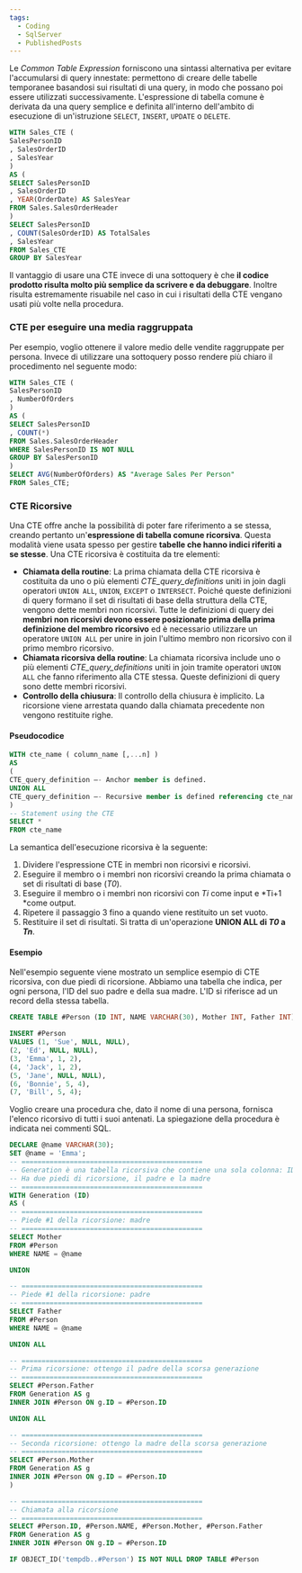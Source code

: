 ```yaml
---
tags:
  - Coding
  - SqlServer
  - PublishedPosts
---
```

Le *Common Table Expression* forniscono una sintassi alternativa per evitare l'accumularsi di query innestate: permettono di creare delle tabelle temporanee basandosi sui risultati di una query, in modo che possano poi essere utilizzati successivamente.
L'espressione di tabella comune è derivata da una query semplice e definita all'interno dell'ambito di esecuzione di un'istruzione `SELECT`, `INSERT`, `UPDATE` o `DELETE`.
```sql
WITH Sales_CTE (
SalesPersonID
, SalesOrderID
, SalesYear
)
AS (
SELECT SalesPersonID
, SalesOrderID
, YEAR(OrderDate) AS SalesYear
FROM Sales.SalesOrderHeader
)
SELECT SalesPersonID
, COUNT(SalesOrderID) AS TotalSales
, SalesYear
FROM Sales_CTE
GROUP BY SalesYear

```

Il vantaggio di usare una CTE invece di una sottoquery è che **il codice prodotto risulta molto più semplice da scrivere e da debuggare**. Inoltre risulta estremamente risuabile nel caso in cui i risultati della CTE vengano usati più volte nella procedura.

### CTE per eseguire una media raggruppata
Per esempio, voglio ottenere il valore medio delle vendite raggruppate per persona. Invece di utilizzare una sottoquery posso rendere più chiaro il procedimento nel seguente modo:
```sql
WITH Sales_CTE (
SalesPersonID
, NumberOfOrders
)
AS (
SELECT SalesPersonID
, COUNT(*)
FROM Sales.SalesOrderHeader
WHERE SalesPersonID IS NOT NULL
GROUP BY SalesPersonID
)
SELECT AVG(NumberOfOrders) AS "Average Sales Per Person"
FROM Sales_CTE;
```


### CTE Ricorsive
Una CTE offre anche la possibilità di poter fare riferimento a se stessa, creando pertanto un'**espressione di tabella comune ricorsiva**.
Questa modalità viene usata spesso per gestire **tabelle che hanno indici riferiti a se stesse**.
Una CTE ricorsiva è costituita da tre elementi:
- **Chiamata della routine**: La prima chiamata della CTE ricorsiva è costituita da uno o più elementi *CTE_query_definitions* uniti in join dagli operatori `UNION ALL`, `UNION`, `EXCEPT` o `INTERSECT`. Poiché queste definizioni di query formano il set di risultati di base della struttura della CTE, vengono dette membri non ricorsivi. Tutte le definizioni di query dei **membri non ricorsivi devono essere posizionate prima della prima definizione del membro ricorsivo** ed è necessario utilizzare un operatore `UNION ALL` per unire in join l'ultimo membro non ricorsivo con il primo membro ricorsivo.
- **Chiamata ricorsiva della routine**: La chiamata ricorsiva include uno o più elementi *CTE_query_definitions* uniti in join tramite operatori `UNION ALL` che fanno riferimento alla CTE stessa. Queste definizioni di query sono dette membri ricorsivi.
- **Controllo della chiusura**: Il controllo della chiusura è implicito. La ricorsione viene arrestata quando dalla chiamata precedente non vengono restituite righe.

#### Pseudocodice
```sql
WITH cte_name ( column_name [,...n] )
AS
(
CTE_query_definition –- Anchor member is defined.
UNION ALL
CTE_query_definition –- Recursive member is defined referencing cte_name.
)
-- Statement using the CTE
SELECT *
FROM cte_name
```
La semantica dell'esecuzione ricorsiva è la seguente:
1. Dividere l'espressione CTE in membri non ricorsivi e ricorsivi.
2. Eseguire il membro o i membri non ricorsivi creando la prima chiamata o set di risultati di base (*T0*).
3. Eseguire il membro o i membri non ricorsivi con *Ti* come input e *Ti+1 *come output.
4. Ripetere il passaggio 3 fino a quando viene restituito un set vuoto.
5. Restituire il set di risultati. Si tratta di un'operazione **UNION ALL di *T0* a *Tn***.

#### Esempio
Nell'esempio seguente viene mostrato un semplice esempio di CTE ricorsiva, con due piedi di ricorsione.
Abbiamo una tabella che indica, per ogni persona, l'ID del suo padre e della sua madre. L'ID si riferisce ad un record della stessa tabella.
```sql
CREATE TABLE #Person (ID INT, NAME VARCHAR(30), Mother INT, Father INT);

INSERT #Person
VALUES (1, 'Sue', NULL, NULL),
(2, 'Ed', NULL, NULL),
(3, 'Emma', 1, 2),
(4, 'Jack', 1, 2),
(5, 'Jane', NULL, NULL),
(6, 'Bonnie', 5, 4),
(7, 'Bill', 5, 4);
```
Voglio creare una procedura che, dato il nome di una persona, fornisca l'elenco ricorsivo di tutti i suoi antenati. La spiegazione della procedura è indicata nei commenti SQL.
```sql
DECLARE @name VARCHAR(30);
SET @name = 'Emma';
-- =============================================
-- Generation è una tabella ricorsiva che contiene una sola colonna: ID
-- Ha due piedi di ricorsione, il padre e la madre
-- =============================================
WITH Generation (ID)
AS (
-- =============================================
-- Piede #1 della ricorsione: madre
-- =============================================
SELECT Mother
FROM #Person
WHERE NAME = @name

UNION

-- =============================================
-- Piede #1 della ricorsione: padre
-- =============================================
SELECT Father
FROM #Person
WHERE NAME = @name

UNION ALL

-- =============================================
-- Prima ricorsione: ottengo il padre della scorsa generazione
-- =============================================
SELECT #Person.Father
FROM Generation AS g
INNER JOIN #Person ON g.ID = #Person.ID

UNION ALL

-- =============================================
-- Seconda ricorsione: ottengo la madre della scorsa generazione
-- =============================================
SELECT #Person.Mother
FROM Generation AS g
INNER JOIN #Person ON g.ID = #Person.ID
)

-- =============================================
-- Chiamata alla ricorsione
-- =============================================
SELECT #Person.ID, #Person.NAME, #Person.Mother, #Person.Father
FROM Generation AS g
INNER JOIN #Person ON g.ID = #Person.ID

IF OBJECT_ID('tempdb..#Person') IS NOT NULL DROP TABLE #Person
```
